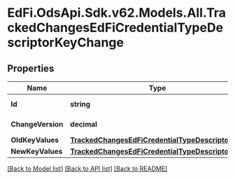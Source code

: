 # EdFi.OdsApi.Sdk.v62.Models.All.TrackedChangesEdFiCredentialTypeDescriptorKeyChange

## Properties

Name | Type | Description | Notes
------------ | ------------- | ------------- | -------------
**Id** | **string** | Resource identifier | [optional] 
**ChangeVersion** | **decimal** | Change version | [optional] 
**OldKeyValues** | [**TrackedChangesEdFiCredentialTypeDescriptorKey**](TrackedChangesEdFiCredentialTypeDescriptorKey.md) |  | [optional] 
**NewKeyValues** | [**TrackedChangesEdFiCredentialTypeDescriptorKey**](TrackedChangesEdFiCredentialTypeDescriptorKey.md) |  | [optional] 

[[Back to Model list]](../README.md#documentation-for-models) [[Back to API list]](../README.md#documentation-for-api-endpoints) [[Back to README]](../README.md)

